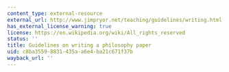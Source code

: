 ```yaml
---
content_type: external-resource
external_url: http://www.jimpryor.net/teaching/guidelines/writing.html
has_external_license_warning: true
license: https://en.wikipedia.org/wiki/All_rights_reserved
status: ''
title: Guidelines on writing a philosophy paper
uid: c8ba3559-8831-435a-a6e4-ba21c671f37b
wayback_url: ''
---
```

